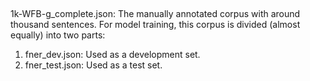##

1k-WFB-g_complete.json: The manually annotated corpus with around thousand sentences. For model training, this corpus is divided (almost equally) into two parts:

1. fner_dev.json: Used as a development set.
2. fner_test.json: Used as a test set.